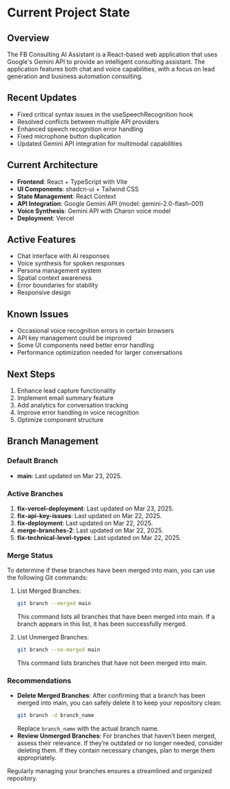 # Current Project State

## Overview
The FB Consulting AI Assistant is a React-based web application that uses Google's Gemini API to provide an intelligent consulting assistant. The application features both chat and voice capabilities, with a focus on lead generation and business automation consulting.

## Recent Updates
- Fixed critical syntax issues in the useSpeechRecognition hook
- Resolved conflicts between multiple API providers
- Enhanced speech recognition error handling
- Fixed microphone button duplication
- Updated Gemini API integration for multimodal capabilities

## Current Architecture
- **Frontend**: React + TypeScript with Vite
- **UI Components**: shadcn-ui + Tailwind CSS
- **State Management**: React Context
- **API Integration**: Google Gemini API (model: gemini-2.0-flash-001)
- **Voice Synthesis**: Gemini API with Charon voice model
- **Deployment**: Vercel

## Active Features
- Chat interface with AI responses
- Voice synthesis for spoken responses
- Persona management system
- Spatial context awareness
- Error boundaries for stability
- Responsive design

## Known Issues
- Occasional voice recognition errors in certain browsers
- API key management could be improved
- Some UI components need better error handling
- Performance optimization needed for larger conversations

## Next Steps
1. Enhance lead capture functionality
2. Implement email summary feature
3. Add analytics for conversation tracking
4. Improve error handling in voice recognition
5. Optimize component structure

## Branch Management

### Default Branch
- **main**: Last updated on Mar 23, 2025.

### Active Branches
1. **fix-vercel-deployment**: Last updated on Mar 23, 2025.
2. **fix-api-key-issues**: Last updated on Mar 22, 2025.
3. **fix-deployment**: Last updated on Mar 22, 2025.
4. **merge-branches-2**: Last updated on Mar 22, 2025.
5. **fix-technical-level-types**: Last updated on Mar 22, 2025.

### Merge Status

To determine if these branches have been merged into main, you can use the following Git commands:

1. List Merged Branches:
   ```sh
   git branch --merged main
   ```

   This command lists all branches that have been merged into main. If a branch appears in this list, it has been successfully merged.

2. List Unmerged Branches:
   ```sh
   git branch --no-merged main
   ```

   This command lists branches that have not been merged into main.

### Recommendations
- **Delete Merged Branches**: After confirming that a branch has been merged into main, you can safely delete it to keep your repository clean:
  ```sh
  git branch -d branch_name
  ```
  Replace `branch_name` with the actual branch name.
- **Review Unmerged Branches**: For branches that haven’t been merged, assess their relevance. If they’re outdated or no longer needed, consider deleting them. If they contain necessary changes, plan to merge them appropriately.

Regularly managing your branches ensures a streamlined and organized repository.

